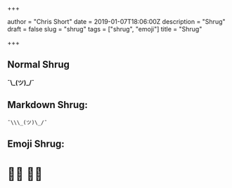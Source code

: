 +++

author = "Chris Short"
date = 2019-01-07T18:06:00Z
description = "Shrug"
draft = false
slug = "shrug"
tags = ["shrug", "emoji"]
title = "Shrug"

+++

## Normal Shrug

**¯\\\_(ツ)\_/¯**

## Markdown Shrug:

`¯\\\_(ツ)\_/¯`

## Emoji Shrug:

# 🤷‍♀️ 🤷‍♂️ 